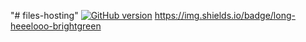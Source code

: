 "# files-hosting" 
[![GitHub version](https://badge.fury.io/gh/Longhia%2Ffiles-hosting.svg)](https://badge.fury.io/gh/Longhia%2Ffiles-hosting)
https://img.shields.io/badge/long-heeelooo-brightgreen
